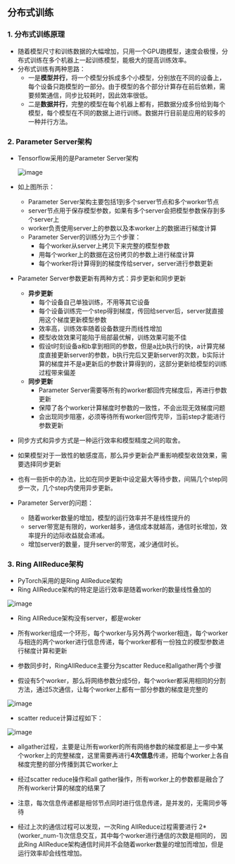 ## 分布式训练

### 1. 分布式训练原理

- 随着模型尺寸和训练数据的大幅增加，只用一个GPU跑模型，速度会极慢，分布式训练在多个机器上一起训练模型，能极大的提高训练效率。
- 分布式训练有两种思路：
  - 一是**模型并行**，将一个模型分拆成多个小模型，分别放在不同的设备上，每个设备只跑模型的一部分。由于模型的各个部分计算存在前后依赖，需要频繁通信，同步比较耗时，因此效率很低。
  - 二是**数据并行**，完整的模型在每个机器上都有，把数据分成多份给到每个模型，每个模型在不同的数据上进行训练。数据并行目前是应用的较多的一种并行方法。

### 2. Parameter Server架构

- Tensorflow采用的是Parameter Server架构

  ![image](https://github.com/ckirchhoff2021/DeepMind/assets/2441530/bc5daab5-794a-4db2-a36c-02bf43bed9b7)


- 如上图所示：
  - Parameter Server架构主要包括1到多个server节点和多个worker节点
  - server节点用于保存模型参数，如果有多个server会把模型参数保存到多个server上
  - worker负责使用server上的参数以及本worker上的数据进行梯度计算
  - Parameter Server的训练分为三个步骤：
    - 每个worker从server上拷贝下来完整的模型参数
    - 用每个worker上的数据在这份拷贝的参数上进行梯度计算
    - 每个worker将计算得到的梯度传给server，server进行参数更新
- Parameter Server参数更新有两种方式：异步更新和同步更新
  - **异步更新**
    - 每个设备自己单独训练，不用等其它设备
    - 每个设备训练完一个step得到梯度，传回给server后，server就直接用这个梯度更新模型参数
    - 效率高，训练效率随着设备数提升而线性增加
    - 模型收敛效果可能陷于局部最优解，训练效果可能不佳
    - 假设t时刻设备a和b拿到相同的参数，但是a比b执行的快，a计算完梯度直接更新server的参数，b执行完后又更新server的次数，b实际计算的梯度并不是a更新后的参数计算得到的，这部分更新给模型的训练过程带来偏差
  - **同步更新**
    - Parameter Server需要等所有的worker都回传完梯度后，再进行参数更新
    - 保障了各个worker计算梯度时参数的一致性，不会出现无效梯度问题
    - 会出现同步阻塞，必须等待所有worker回传完毕，当前step才能进行参数更新
- 同步方式和异步方式是一种运行效率和模型精度之间的取舍。
- 如果模型对于一致性的敏感度高，那么异步更新会严重影响模型收敛效果，需要选择同步更新
- 也有一些折中的办法，比如在同步更新中设定最大等待步数，间隔几个step同步一次，几个step内使用异步更新。
- Parameter Server的问题：
  - 随着worker数量的增加，模型的运行效率并不是线性提升的
  - server带宽是有限的，worker越多，通信成本就越高，通信时长增加，效率提升的边际收益就会递减。
  - 增加server的数量，提升server的带宽，减少通信时长。

### 3.  Ring AllReduce架构

- PyTorch采用的是Ring AllReduce架构
- Ring AllReduce架构的特定是运行效率是随着worker的数量线性叠加的

![image](https://github.com/ckirchhoff2021/DeepMind/assets/2441530/9527b147-d7ed-4645-af1e-14e39643a306)


- Ring AllReduce架构没有server，都是woker

- 所有worker组成一个环形，每个worker与另外两个worker相连，每个worker与相连的两个worker进行信息传递，每个worker都有一份独立的模型参数进行梯度计算和更新

- 参数同步时，RingAllReduce主要分为scatter Reduce和allgather两个步骤

- 假设有5个worker，那么将网络参数分成5份，每个worker都采用相同的分割方法，通过5次通信，让每个worker上都有一部分参数的梯度是完整的

 ![image](https://github.com/ckirchhoff2021/DeepMind/assets/2441530/228a79f0-9574-43e8-a095-cc0e3966bfac)

+ scatter reduce计算过程如下：

![image](https://github.com/ckirchhoff2021/DeepMind/assets/2441530/f599fd80-a72a-40c4-89e9-14434d772f8e)

+ allgather过程，主要是让所有worker的所有网络参数的梯度都是上一步中某个worker上的完整梯度，这里需要再进行**4次信息**传递，把每个worker上各自梯度完整的部分传播到其它worker上
+ 经过scatter reduce操作和all gather操作，所有worker上的参数都是融合了所有worker计算的梯度的结果了

+ 注意，每次信息传递都是相邻节点同时进行信息传递，是并发的，无需同步等待
+ 经过上次的通信过程可以发现，一次Ring AllReduce过程需要进行 2*(worker_num-1)次信息交互，其中每个worker进行通信的次数是相同的， 因此Ring AllReduce架构通信时间并不会随着worker数量的增加而增加，但是运行效率却会线性增加。



